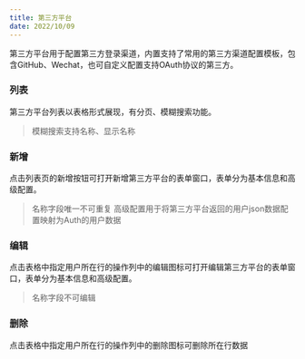 ```yaml
---
title: 第三方平台
date: 2022/10/09
---
```


第三方平台用于配置第三方登录渠道，内置支持了常用的第三方渠道配置模板，包含GitHub、Wechat，也可自定义配置支持OAuth协议的第三方。

### 列表

第三方平台列表以表格形式展现，有分页、模糊搜索功能。

> 模糊搜索支持名称、显示名称

### 新增

点击列表页的新增按钮可打开新增第三方平台的表单窗口，表单分为基本信息和高级配置。

> 名称字段唯一不可重复
> 高级配置用于将第三方平台返回的用户json数据配置映射为Auth的用户数据 

### 编辑

点击表格中指定用户所在行的操作列中的编辑图标可打开编辑第三方平台的表单窗口，表单分为基本信息和高级配置。

> 名称字段不可编辑

### 删除

点击表格中指定用户所在行的操作列中的删除图标可删除所在行数据
